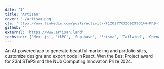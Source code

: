 ```yaml
---
date: '1'
title: 'Artisan'
cover: './artisan.png'
cta: 'https://www.linkedin.com/posts/activity-7128277632692998144-RR9-?utm_source=share&utm_medium=member_desktop'
github: ''
external: 'https://www.artisan.land'
techstack: ['Next.js', 'tRPC', 'Supabase', 'Prisma', 'Tailwind', 'OpenAI API']
---
```


An AI-powered app to generate beautiful marketing and portfolio sites, customize designs and export code in React. Won the Best Project award for 23rd STePS snd the NUS Computing Innovation Prize 2024.

